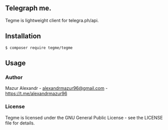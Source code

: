 Telegraph me.
---

Tegme is lightweight client for telegra.ph/api.

## Installation

`$ composer require tegme/tegme`

## Usage

### Author

Mazur Alexandr - alexandrmazur96@gmail.com - https://t.me/alexandrmazur96

### License

Tegme is licensed under the GNU General Public License - see the LICENSE file for details.